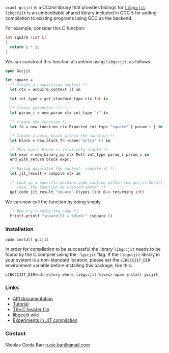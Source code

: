 `ocaml-gccjit` is a OCaml library that provides bidings for
[`libgccjit`](https://gcc.gnu.org/wiki/JIT).  `libgccjit` is an embeddable
shared library included in GCC 5 for adding compilation to existing programs
using GCC as the backend.

For example, consider this C function:

```c
int square (int i)
{
  return i * i;
}
```

We can construct this function at runtime using `libgccjit`, as follows:

```ocaml
open Gccjit

let square =
  (* Create a compilation context *)
  let ctx = acquire_context () in

  let int_type = get_standard_type ctx Int in

  (* Create parameter "i" *)
  let param_i = new_param ctx int_type "i" in

  (* Create the function *)
  let fn = new_function ctx Exported int_type "square" [ param_i ] in

  (* Create a basic block within the function *)
  let block = new_block fn ~name:"entry" () in

  (* This basic block is relatively simple *)
  let expr = new_binary_op ctx Mult int_type param_i param_i in
  end_with_return block expr;

  (* Having populated the context, compile it *)
  let jit_result = compile ctx in

  (* Look up a specific machine code routine within the gccjit.Result, in this
     case, the function we created above: *)
  get_code jit_result "square" Ctypes.(int @-> returning int)
```

We can now call the function by doing simply
```ocaml
  (* Now try running the code *)
  Printf.printf "square(5) = %d\n%!" (square 5)
```

### Installation

```
opam install gccjit
```

In order for compilation to be successful the library `libgccjit` needs to be
found by the C compiler using the `-lgccjit` flag.  If the `libgccjit` library
in your system is a non-standard location, please set the `LIBGCCJIT_DIR`
environment variable before installing this package, like this:

```
LIBGCCJIT_DIR=<directory where libgccjit lives> opam install gccjit
```

### Links

- [API documentation](https://nojb.github.io/ocaml-gccjit)
- [Tutorial](https://github.com/nojb/ocaml-gccjit/wiki)
- [The C header file](https://github.com/gcc-mirror/gcc/blob/master/gcc/jit/libgccjit.h)
- [libgccjit wiki](https://gcc.gnu.org/wiki/JIT)
- [Experiments in JIT compilation](https://github.com/davidmalcolm/jittest)

### Contact

Nicolas Ojeda Bar: <n.oje.bar@gmail.com>
